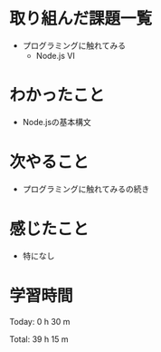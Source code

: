 # 取り組んだ課題一覧
- プログラミングに触れてみる
  - Node.js VI

# わかったこと
- Node.jsの基本構文

# 次やること
- プログラミングに触れてみるの続き
  
# 感じたこと
- 特になし
  
# 学習時間
Today: 0 h 30 m

Total: 39 h 15 m
